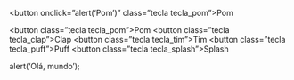 <button onclick=”alert(‘Pom’)” class=”tecla tecla_pom”>Pom</button>
<section class=”teclado”>

<button class=”tecla tecla_pom”>Pom</button>
<button class=”tecla tecla_clap”>Clap</button>
<button class=”tecla tecla_tim”>Tim</button>
<button class=”tecla tecla_puff”>Puff</button>
<button class=”tecla tecla_splash”>Splash</button>
<link rel=”stylesheet” href=”css/reset.css”>
<link rel=”stylesheet” href=”css/estilos.css”>
<link rel=”stylesheet” href=”css/estilos.css”>
<script src=”main.js”></script>
</head>
alert(‘Olá, mundo’);